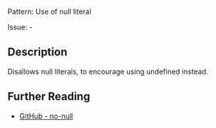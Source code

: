 Pattern: Use of null literal

Issue: -

## Description

Disallows null literals, to encourage using undefined instead.

## Further Reading

* [GitHub - no-null](https://github.com/nene/eslint-plugin-no-null/blob/master/index.js)